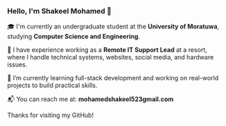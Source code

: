 ### Hello, I'm Shakeel Mohamed 👋

🎓 I'm currently an undergraduate student at the **University of Moratuwa**, studying **Computer Science and Engineering**.

💼 I have experience working as a **Remote IT Support Lead** at a resort, where I handle technical systems, websites, social media, and hardware issues.

🌱 I’m currently learning full-stack development and working on real-world projects to build practical skills.

📬 You can reach me at: **mohamedshakeel523gmail.com**

Thanks for visiting my GitHub!
